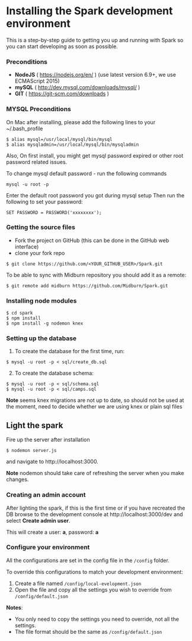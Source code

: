# Installing the Spark development environment

This is a step-by-step guide to getting you up and running with Spark so you can start developing as soon as possible.

### Preconditions

* **NodeJS** ( https://nodejs.org/en/ ) (use latest version 6.9+, we use ECMAScript 2015)
* **mySQL** ( http://dev.mysql.com/downloads/mysql/ )
* **GIT** ( https://git-scm.com/downloads )

### MYSQL Preconditions

On Mac after installing, please add the following lines to your ~/.bash_profile

```
$ alias mysql=/usr/local/mysql/bin/mysql
$ alias mysqladmin=/usr/local/mysql/bin/mysqladmin
```

Also, On first install, you might get mysql password expired or other root password related issues.

To change mysql default password - run the following commands

```
mysql -u root -p
```

Enter the default root password you got during mysql setup
Then run the following to set your password:

```
SET PASSWORD = PASSWORD('xxxxxxxx');
```

### Getting the source files

* Fork the project on GitHub (this can be done in the GitHub web interface)
* clone your fork repo

```
$ git clone https://github.com/<YOUR_GITHUB_USER>/Spark.git
```

To be able to sync with Midburn repository you should add it as a remote:

```
$ git remote add midburn https://github.com/Midburn/Spark.git
```

### Installing node modules

```
$ cd spark
$ npm install
$ npm install -g nodemon knex
```

### Setting up the database

1. To create the database for the first time, run:
```
$ mysql -u root -p < sql/create_db.sql
```

2. To create the database schema:
```
$ mysql -u root -p < sql/schema.sql
$ mysql -u root -p < sql/camps.sql
```

**Note** seems knex migrations are not up to date, so should not be used at the moment, need to decide whether we are using knex or plain sql files

## Light the spark

Fire up the server after installation

`$ nodemon server.js`

and navigate to http://localhost:3000.

**Note** nodemon should take care of refreshing the server when you make changes.

### Creating an admin account

After lighting the spark, if this is the first time or if you have recreated the DB
browse to the development console at http://localhost:3000/dev and select **Create admin user**.

This will create a user: **a**, password: **a**

### Configure your environment

All the configurations are set in the config file in the `/config` folder.

To override this configurations to match your development environment:

1. Create a file named `/config/local-evelopment.json`
2. Open the file and copy all the settings you wish to override from `/config/default.json`

**Notes**:

* You only need to copy the settings you need to override, not all the settings.
* The file format should be the same as `/config/default.json`
